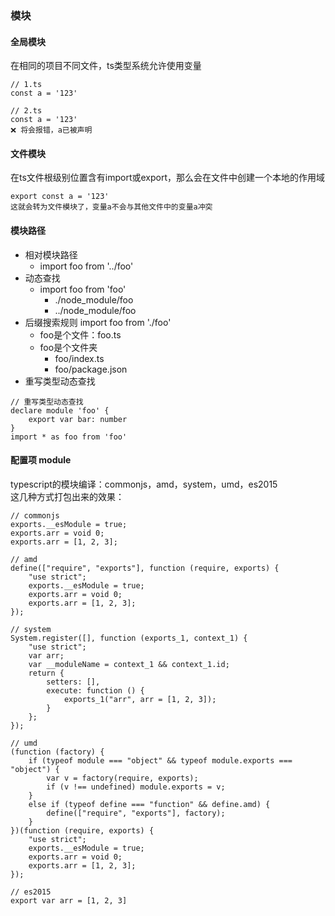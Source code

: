 ### 模块
#### 全局模块
在相同的项目不同文件，ts类型系统允许使用变量
```
// 1.ts
const a = '123'

// 2.ts
const a = '123'
❌ 将会报错，a已被声明
```

#### 文件模块
在ts文件根级别位置含有import或export，那么会在文件中创建一个本地的作用域
```
export const a = '123'
这就会转为文件模块了，变量a不会与其他文件中的变量a冲突 
```   

#### 模块路径
- 相对模块路径
    - import foo from '../foo'
- 动态查找
    - import foo from 'foo'
        - ./node_module/foo
        - ../node_module/foo
- 后缀搜索规则 import foo from './foo'
    - foo是个文件：foo.ts
    - foo是个文件夹
        - foo/index.ts
        - foo/package.json
- 重写类型动态查找

```
// 重写类型动态查找
declare module 'foo' {
    export var bar: number
}
import * as foo from 'foo'
```

#### 配置项 module
typescript的模块编译：commonjs，amd，system，umd，es2015   
这几种方式打包出来的效果：
```
// commonjs
exports.__esModule = true;
exports.arr = void 0;
exports.arr = [1, 2, 3];

// amd
define(["require", "exports"], function (require, exports) {
    "use strict";
    exports.__esModule = true;
    exports.arr = void 0;
    exports.arr = [1, 2, 3];
});

// system
System.register([], function (exports_1, context_1) {
    "use strict";
    var arr;
    var __moduleName = context_1 && context_1.id;
    return {
        setters: [],
        execute: function () {
            exports_1("arr", arr = [1, 2, 3]);
        }
    };
});

// umd
(function (factory) {
    if (typeof module === "object" && typeof module.exports === "object") {
        var v = factory(require, exports);
        if (v !== undefined) module.exports = v;
    }
    else if (typeof define === "function" && define.amd) {
        define(["require", "exports"], factory);
    }
})(function (require, exports) {
    "use strict";
    exports.__esModule = true;
    exports.arr = void 0;
    exports.arr = [1, 2, 3];
});

// es2015
export var arr = [1, 2, 3]
```